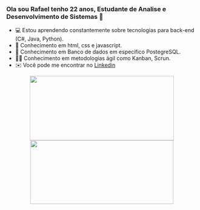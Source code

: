 ### Ola sou Rafael tenho 22 anos, Estudante de Analise e Desenvolvimento de Sistemas 👋

- 💻 Estou aprendendo constantemente sobre tecnologias para back-end (C#, Java, Python).
- 🌅 Conhecimento em  html, css e javascript. 
- 🎲 Conhecimento em Banco de dados em especifico PostegreSQL.
- 🏃‍♂️ Conhecimento em metodologias ágil como Kanban, Scrun.
- ✉️ Você pode me encontrar no <a href="https://www.linkedin.com/in/rafael-vieira-662506195/">Linkedin</a>


<div align="center" style="display: inline_block">
  <a href="https://github.com/rafaelrvs">
  <img height="170em" width="380em" src="https://github-readme-stats.vercel.app/api?username=rafaelrvs&show_icons=true&theme=dark&include_all_commits=true&count_private=true"/>
  <img height="168em" width="378em" src="https://github-readme-stats.vercel.app/api/top-langs/?username=rafaelrvs&layout=compact&langs_count=7&theme=dark"/>
</div>
  

  
